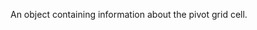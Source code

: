 <!--**
/*-------------------------------------------
    Auto-generated file. Do not modify.
-------------------------------------------

**-->

<!--shortDescription-->
An object containing information about the pivot grid cell.
<!--/shortDescription-->

<!--fullDescription-->

<!--/fullDescription-->